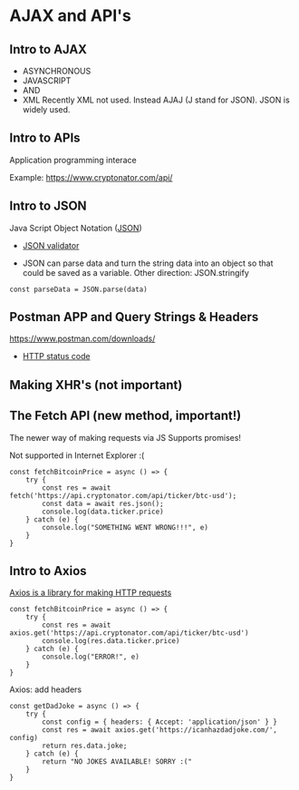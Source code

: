 # AJAX and API's

## Intro to AJAX
- ASYNCHRONOUS
- JAVASCRIPT
- AND
- XML
Recently XML not used. Instead AJAJ (J stand for JSON). JSON is widely used.

## Intro to APIs
Application programming interace

Example: https://www.cryptonator.com/api/
## Intro to JSON
Java Script Object Notation ([JSON](https://www.json.org/json-en.html))

- [JSON validator](https://jsonformatter.curiousconcept.com/)

- JSON can parse data and turn the string data into an object so that could be saved as a variable. Other direction: JSON.stringify

```
const parseData = JSON.parse(data)
```

## Postman APP and  Query Strings & Headers
https://www.postman.com/downloads/

- [HTTP status code](https://developer.mozilla.org/en-US/docs/Web/HTTP/Status)

## Making XHR's (not important)

## The Fetch API (new method, important!)
The newer way of making requests via JS Supports promises!

Not supported in Internet Explorer :( 

```
const fetchBitcoinPrice = async () => {
    try {
        const res = await fetch('https://api.cryptonator.com/api/ticker/btc-usd');
        const data = await res.json();
        console.log(data.ticker.price)
    } catch (e) {
        console.log("SOMETHING WENT WRONG!!!", e)
    }
}
```

## Intro to Axios
[Axios is a library for making HTTP requests](https://github.com/axios/axios)

```
const fetchBitcoinPrice = async () => {
    try {
        const res = await axios.get('https://api.cryptonator.com/api/ticker/btc-usd')
        console.log(res.data.ticker.price)
    } catch (e) {
        console.log("ERROR!", e)
    }
}
```

Axios: add headers
```
const getDadJoke = async () => {
    try {
        const config = { headers: { Accept: 'application/json' } }
        const res = await axios.get('https://icanhazdadjoke.com/', config)
        return res.data.joke;
    } catch (e) {
        return "NO JOKES AVAILABLE! SORRY :("
    }
}
```
